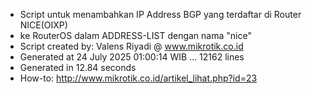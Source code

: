 - Script untuk menambahkan IP Address BGP yang terdaftar di Router NICE(OIXP)
- ke RouterOS dalam ADDRESS-LIST dengan nama "nice"
- Script created by: Valens Riyadi @ www.mikrotik.co.id
- Generated at 24 July 2025 01:00:14 WIB ... 12162 lines
- Generated in 12.84 seconds
- How-to: http://www.mikrotik.co.id/artikel_lihat.php?id=23

